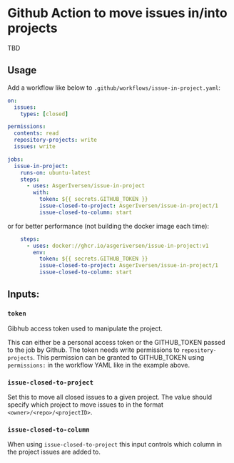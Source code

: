 # Github Action to move issues in/into projects 

TBD

## Usage

Add a workflow like below to `.github/workflows/issue-in-project.yaml`:

```yaml
on:
  issues:
    types: [closed]

permissions:
  contents: read
  repository-projects: write
  issues: write

jobs:
  issue-in-project:
    runs-on: ubuntu-latest
    steps:
      - uses: AsgerIversen/issue-in-project
        with:
          token: ${{ secrets.GITHUB_TOKEN }}
          issue-closed-to-project: AsgerIversen/issue-in-project/1 
          issue-closed-to-column: start
```
or for better performance (not building the docker image each time):
```yaml
    steps:
      - uses: docker://ghcr.io/asgeriversen/issue-in-project:v1
        env:
          token: ${{ secrets.GITHUB_TOKEN }}
          issue-closed-to-project: AsgerIversen/issue-in-project/1 
          issue-closed-to-column: start
```

## Inputs:

### `token`
Gibhub access token used to manipulate the project. 

This can either be a personal access token or the GITHUB_TOKEN passed to the job by Github. The token needs write permissions to `repository-projects`. This permission can be granted to GITHUB_TOKEN using `permissions:` in the workflow YAML like in the example above.

### `issue-closed-to-project`

Set this to move all closed issues to a given project. The value should specify which project to move issues to in the format `<owner>/<repo>/<projectID>`.

### `issue-closed-to-column`

When using `issue-closed-to-project` this input controls which column in the project issues are added to.